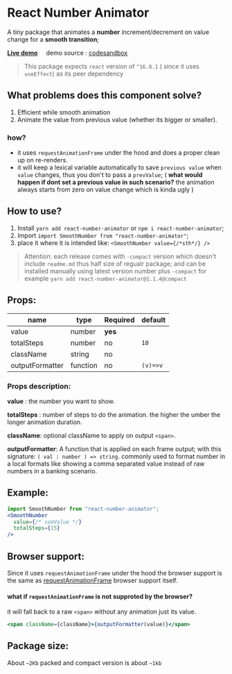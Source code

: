 # React Number Animator
A tiny package that animates a **number** increment/decrement on value change for a **smooth transition**;

**[Live demo](https://bfzz5.csb.app/)**    
demo source : [codesandbox](https://codesandbox.io/s/intelligent-kalam-bfzz5?file=/src/App.js)

> This package expects `react` version of `^16.8.1` ( since it uses `useEffect`) as its peer dependency
## What problems does this component solve?
1. Efficient while smooth animation
2. Animate the value from previous value (whether its bigger or smaller).
### how?
- it uses `requestAnimationFrame` under the hood and does a proper clean up on re-renders.
- it will keep a lexical variable automatically to save `previous value` when `value` changes, thus you don't to pass a `prevValue`; ( **what would happen if dont set a previous value in such scenario?** the animation always starts from zero on value change which is kinda ugly )
## How to use?
1. Install `yarn add react-number-animator` or `npm i react-number-animator`;
2. Import `import SmoothNumber from "react-number-animator"`;
3. place it where it is intended like: `<SmoothNumber value={/*sth*/} />`

> Attention: each release comes with `-compact` version which doesn't include `readme.md` thus 
half size of regualr package; and can be installed manually using latest version number plus `-compact` for example `yarn add react-number-animator@1.1.4@compact`

## Props:
| name| type | Required| default|
|-----|------|---------|--------|
| value| number |   **yes**|
|totalSteps|number|no|`10`
|className|string|no|             
|outputFormatter| function| no| `(v)=>v`
### Props description:
**value** : the number you want to show.

**totalSteps** : number of steps to do the animation. the higher the umber the longer animation duration.

**className**: optional className to apply on output `<span>`.

**outputFormatter**: A function that is applied on each frame output; with this signature: `( val : number ) => string`. commonly used to format number in a local formats like showing a comma separated value instead of raw numbers in a banking scenario.

## Example:
```jsx
import SmoothNumber from "react-number-animator";
<SmoothNumber 
  value={/* somValue */} 
  totalSteps={15}
/>
```
## Browser support:
Since it uses `requestAnimationFrame` under the hood the browser support is the same as [requestAnimationFrame](https://caniuse.com/#search=requestAnimationFrame) browser support itself.
#### what  if `requestAnimationFrame` is not supproted by the browser?
it will fall back to a raw `<span>` without any animation just its value.
```jsx
<span className={className}>{outputFormatter(value)}</span>
```
## Package size: 
About `~2Kb` packed and compact version is about `~1kb`


